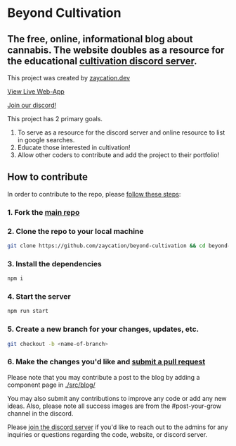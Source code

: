 # Beyond Cultivation

## The free, online, informational blog about cannabis. The website doubles as a resource for the educational [cultivation discord server](https://discord.gg/n6YcyNm9sb).

This project was created by [zaycation.dev](https://zaycation.dev)

[View Live Web-App](https://beyondcultivation.netlify.app)

[Join our discord!](https://discord.gg/n6YcyNm9sb)

This project has 2 primary goals.

1. To serve as a resource for the discord server and online resource to list in google searches.
2. Educate those interested in cultivation!
3. Allow other coders to contribute and add the project to their portfolio!

## How to contribute

In order to contribute to the repo, please [follow these steps](https://codeburst.io/a-step-by-step-guide-to-making-your-first-github-contribution-5302260a2940):

### 1. Fork the [main repo](https://github.com/zaycation/beyond-cultivation)

### 2. Clone the repo to your local machine

```bash
git clone https://github.com/zaycation/beyond-cultivation && cd beyond-cultivation
```

### 3. Install the dependencies

```bash
npm i
```

### 4. Start the server

```bash
npm run start
```

### 5. Create a new branch for your changes, updates, etc.

```bash
git checkout -b <name-of-branch>
```

### 6. Make the changes you'd like and [submit a pull request](https://opensource.com/article/19/7/create-pull-request-github)

Please note that you may contribute a post to the blog by adding a component page in [./src/blog/](https://github.com/zaycation/beyond-cultivation/tree/main/src)

You may also submit any contributions to improve any code or add any new ideas. Also, please note all success images are from the #post-your-grow channel in the discord.

Please [join the discord server](https://discord.gg/n6YcyNm9sb) if you'd like to reach out to the admins for any inquiries or questions regarding the code, website, or discord server.
